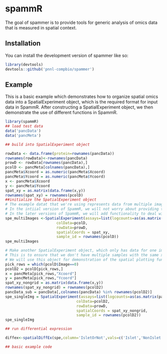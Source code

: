 
# spammR

<!-- badges: start -->
<!-- badges: end -->

The goal of spammer is to provide tools for generic analysis of omics data that is measured in spatial context. 

## Installation

You can install the development version of spammer like so:

``` r
library(devtools)
devtools::github('pnnl-compbio/spammer')
```

## Example

This is a basic example which demonstrates how to organize spatial omics data into a SpatialExperiment object, which is the required format for input data in SpammR. After constructing a SpatialExperiment object, we then demonstrate the use of different functions in SpammR. 

``` r
library(spammR)
## load test data
data('pancData')
data('pancMeta')

## build into SpatialExperiment object

rowData <- data.frame(protein=rownames(pancData))
rownames(rowData)<-rownames(pancData)
prowD <- rowData[rownames(pancData),]
pcolD <- pancMeta[colnames(pancData),]
pancMeta$Xcoord = as.numeric(pancMeta$Xcoord)
pancMeta$Ycoord = as.numeric(pancMeta$Ycoord)
x <- pancMeta$Xcoord
y <- pancMeta$Ycoord
spat_xy = as.matrix(data.frame(x,y))
rownames(spat_xy) = rownames(pcolD)
##initialize the SpatialExperiment object
# The example datat that we're using represents data from multiple images in an experiment.
# In the intiial version of SpammR, we will not worry about providing tools for analyzing data from multiple images.
# In the later versions of SpammR, we will add functionality to deal with data from multiple images.
spe_multiImages <-SpatialExperiment(assays=list(logcounts=as(as.matrix(pancData),'dgCMatrix')),
                       colData=pcolD,
                       rowData=prowD,
                       spatialCoords = spat_xy,
                       sample_id = rownames(pcolD))
spe_multiImages

# Make another SpatialExperiment object, which only has data for one image (I picked image 0)
# This is to ensure that we don't have multiple samples with the same x,y coordinates
# We will use this object for demonstration of the spatial plotting functionality in SpammR for data from a single image.
pick_rows = which(pcolD$Image==0)
pcolD2 = pcolD[pick_rows,]
x = pancMeta[pick_rows,"Xcoord"]
y = pancMeta[pick_rows,"Ycoord"]
spat_xy_nongrid = as.matrix(data.frame(x,y))
rownames(spat_xy_nongrid) = rownames(pcolD2)
pancData_sub = pancData[,colnames(pancData) %in% rownames(pcolD2)]
spe_singleImg = SpatialExperiment(assays=list(logcounts=as(as.matrix(pancData_sub),'dgCMatrix')),
                                colData=pcolD2,
                                rowData=prowD,
                                spatialCoords = spat_xy_nongrid,
                                sample_id = rownames(pcolD2))
spe_singleImg

## run differential expression

diffex<-spatialDiffEx(spe,column='IsletOrNot',vals=c('Islet','NonIslet'))

## basic example code
```

